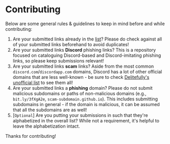 # Contributing

Below are some general rules & guidelines to keep in mind before and while contributing:

1. Are your submitted links already in the [list](https://github.com/BuildBot42/discord-scam-links/blob/main/list.txt)? Please do check against all of your submitted links beforehand to avoid duplicates!
1. Are your submitted links **Discord** phishing links? This is a repository focused on cataloguing Discord-based and Discord-imitating phishing links, so please keep submissions relevant!
1. Are your submitted links **scam** links? Aside from the most common `discord.com`/`discordapp.com` domains, Discord has a lot of other official domains that are less well-known - be sure to check [Delitefully's unofficial list](https://github.com/Delitefully/DiscordLists/blob/master/domains.md) to see them all!
1. Are your submitted links a **phishing** domain? Please do not submit malicious subdomains or paths of non-malicious domains (e.g., `bit.ly/3fXgA2e`, `scam-subdomain.github.io`). This includes submitting subdomains in general - if the domain is malicious, it can be assumed that all the subdomains are as well!
2. [`Optional`] Are you putting your submissions in such that they're alphabetized in the overall list? While not a requirement, it's helpful to leave the alphabetization intact.

Thanks for contributing!
